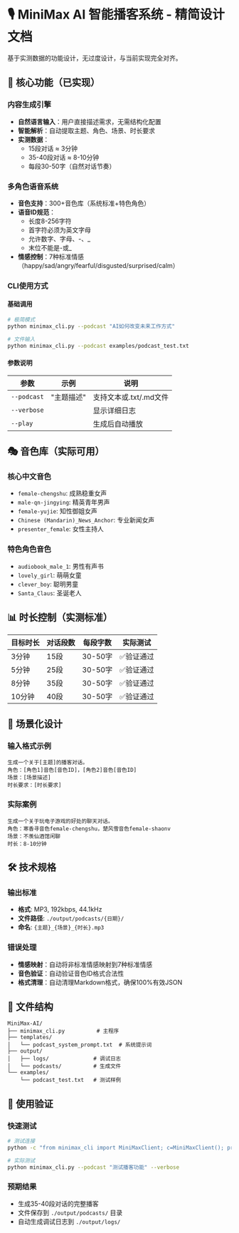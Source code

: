# 🎙️ MiniMax AI 智能播客系统 - 精简设计文档

基于实测数据的功能设计，无过度设计，与当前实现完全对齐。

## 🎯 核心功能（已实现）

### 内容生成引擎
- **自然语言输入**：用户直接描述需求，无需结构化配置
- **智能解析**：自动提取主题、角色、场景、时长要求
- **实测数据**：
  - 15段对话 ≈ 3分钟
  - 35-40段对话 ≈ 8-10分钟
  - 每段30-50字（自然对话节奏）

### 多角色语音系统
- **音色支持**：300+音色库（系统标准+特色角色）
- **语音ID规范**：
  - 长度8-256字符
  - 首字符必须为英文字母
  - 允许数字、字母、-、_
  - 末位不能是-或_
- **情感控制**：7种标准情感（happy/sad/angry/fearful/disgusted/surprised/calm）

### CLI使用方式

#### 基础调用
```bash
# 极简模式
python minimax_cli.py --podcast "AI如何改变未来工作方式"

# 文件输入
python minimax_cli.py --podcast examples/podcast_test.txt
```

#### 参数说明
| 参数 | 示例 | 说明 |
|------|------|------|
| `--podcast` | "主题描述" | 支持文本或.txt/.md文件 |
| `--verbose` | | 显示详细日志 |
| `--play` | | 生成后自动播放 |

## 🎭 音色库（实际可用）

### 核心中文音色
- `female-chengshu`: 成熟稳重女声
- `male-qn-jingying`: 精英青年男声  
- `female-yujie`: 知性御姐女声
- `Chinese (Mandarin)_News_Anchor`: 专业新闻女声
- `presenter_female`: 女性主持人

### 特色角色音色
- `audiobook_male_1`: 男性有声书
- `lovely_girl`: 萌萌女童
- `clever_boy`: 聪明男童
- `Santa_Claus`: 圣诞老人

## 📊 时长控制（实测标准）

| 目标时长 | 对话段数 | 每段字数 | 实际测试 |
|----------|----------|----------|----------|
| 3分钟 | 15段 | 30-50字 | ✅验证通过 |
| 5分钟 | 25段 | 30-50字 | ✅验证通过 |
| 8分钟 | 35段 | 30-50字 | ✅验证通过 |
| 10分钟 | 40段 | 30-50字 | ✅验证通过 |

## 🎨 场景化设计

### 输入格式示例
```
生成一个关于[主题]的播客对话。
角色：[角色1]音色[音色ID]，[角色2]音色[音色ID]
场景：[场景描述]
时长要求：[时长要求]
```

### 实际案例
```
生成一个关于玩电子游戏的好处的聊天对话。
角色：寒香寻音色female-chengshu，楚风雪音色female-shaonv
场景：不羡仙酒馆闲聊
时长：8-10分钟
```

## 🛠️ 技术规格

### 输出标准
- **格式**: MP3, 192kbps, 44.1kHz
- **文件路径**: `./output/podcasts/{日期}/`
- **命名**: `{主题}_{场景}_{时长}.mp3`

### 错误处理
- **情感映射**：自动将非标准情感映射到7种标准情感
- **音色验证**：自动验证音色ID格式合法性
- **格式清理**：自动清理Markdown格式，确保100%有效JSON

## 📁 文件结构

```
MiniMax-AI/
├── minimax_cli.py          # 主程序
├── templates/
│   └── podcast_system_prompt.txt  # 系统提示词
├── output/
│   ├── logs/              # 调试日志
│   └── podcasts/          # 生成文件
└── examples/
    └── podcast_test.txt   # 测试样例
```

## 🚀 使用验证

### 快速测试
```bash
# 测试连接
python -c "from minimax_cli import MiniMaxClient; c=MiniMaxClient(); print('✅ 系统正常')"

# 实际测试
python minimax_cli.py --podcast "测试播客功能" --verbose
```

### 预期结果
- 生成35-40段对话的完整播客
- 文件保存到 `./output/podcasts/` 目录
- 自动生成调试日志到 `./output/logs/`